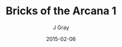 ---
title: 'Bricks of the Arcana 1'
alt: 'Mysteries of the Arcana'
date: '2015-02-06'
author: 'J Gray'
artist: 'Keira'
chapter: 'None'
filler: false
---